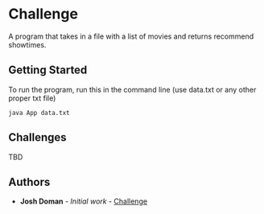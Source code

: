# Challenge

A program that takes in a file with a list of movies and returns recommend showtimes. 

## Getting Started

To run the program, run this in the command line (use data.txt or any other proper txt file)
```
java App data.txt
```
## Challenges

TBD 

## Authors

* **Josh Doman** - *Initial work* - [Challenge](https://github.com/joshdoman/Challenge)
